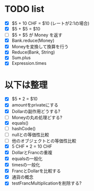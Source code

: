 # TODO list

* [x] $5 + 10 CHF = $10 (レートが2:1の場合)
* [x] $5 + $5 = $10
* [ ] $5 + $5 が Money を返す
* [x] Bank.reduce(Money)
* [x] Moneyを変換して換算を行う
* [x] Reduce(Bank, String)
* [x] Sum.plus
* [x] Expression.times

# 以下は整理
* [x] $5 * 2 = $10
* [x] amountをprivateにする
* [x] Dollarの副作用どうする?
* [ ] Moneyの丸め処理どする?
* [x] equals()
* [ ] hashCode()
* [ ] nullとの等価性比較
* [ ] 他のオブジェクトとの等価性比較
* [x] 5 CHF * 2 = 10 CHF
* [x] DollarとFrancの重複
* [x] equalsの一般化
* [x] timesの一般化
* [x] FrancとDollarを比較する
* [x] 通貨の概念
* [x] testFrancMultiplicationを削除する?